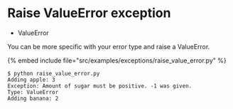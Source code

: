 # Raise ValueError exception


* ValueError


You can be more specific with your error type and raise a ValueError.


{% embed include file="src/examples/exceptions/raise_value_error.py" %}

```
$ python raise_value_error.py
Adding apple: 3
Exception: Amount of sugar must be positive. -1 was given.
Type: ValueError
Adding banana: 2
```



